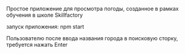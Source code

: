 Простое приложение для просмотра погоды, созданное в рамках обучения в школе Skillfactory

запуск приложения:
npm start

Пользователю после ввода названия города в поисковую сторку, требуется нажать Enter
